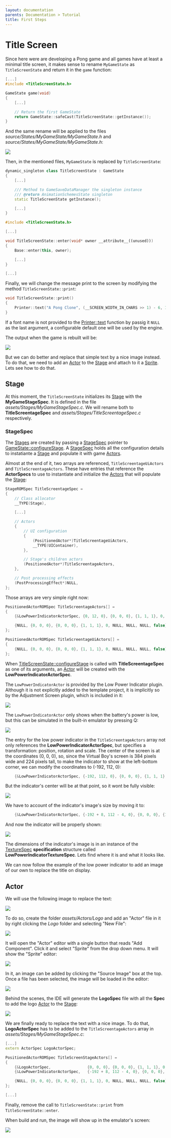 ```yaml
---
layout: documentation
parents: Documentation > Tutorial
title: First Steps
---
```


# Title Screen

Since here were are developing a Pong game and all games have at least a minimal title screen, it makes sense to rename `MyGameState` as `TitleScreenState` and return it in the `game` function:

```cpp
[...]
#include <TitleScreenState.h>

GameState game(void)
{
    [...]

    // Return the first GameState
    return GameState::safeCast(TitleScreenState::getInstance());
}
```

And the same rename will be applied to the files *source/States/MyGameState/MyGameState.h* and *source/States/MyGameState/MyGameState.h*:

<a href="/documentation/images/tutorial/my-game-state-folders.png" data-toggle="lightbox" data-gallery="gallery" data-caption="MyGameState folders"><img src="/documentation/images/tutorial/my-game-state-folders.png"/></a>

Then, in the mentioned files, `MyGameState` is replaced by `TitleScreenState`:

```cpp
dynamic_singleton class TitleScreenState : GameState
{
    [...]

    /// Method to GameSaveDataManager the singleton instance
    /// @return AnimationSchemesState singleton
    static TitleScreenState getInstance();

    [...]
}
```

```cpp
#include <TitleScreenState.h>

[...]

void TitleScreenState::enter(void* owner __attribute__((unused)))
{
    Base::enter(this, owner);

    [...]
}

[...]
```

Finally, we will change the message print to the screen by modifying the method `TitleScreenState::print`:

```cpp
void TitleScreenState::print()
{
    Printer::text("A Pong Clone", (__SCREEN_WIDTH_IN_CHARS >> 1) - 6, 12, NULL);
}
```

If a font name is not provided to the [Printer::text](/documentation/api/class-printer/) function by passig it `NULL` as the last argument, a configurable default one will be used by the engine.

The output when the game is rebuilt will be:

<a href="/documentation/images/tutorial/a-pong-clone.png" data-toggle="lightbox" data-gallery="gallery" data-caption="Game Title"><img src="/documentation/images/tutorial/a-pong-clone.png"/></a>

But we can do better and replace that simple text by a nice image instead. To do that, we need to add an [Actor](/documentation/api/class-actor/) to the [Stage](/documentation/api/class-stage/) and attach to it a [Sprite](/documentation/api/class-sprite/). Lets see how to do that.

## Stage

At this moment, the `TitleScreenState` initializes its [Stage](/documentation/api/class-stage/) with the **MyGameStageSpec**. It is defined in the file *assets/Stages/MyGameStageSpec.c*. We will rename both to **TitleScreentageSpec** and *assets/Stages/TitleScreentageSpec.c* respectively.

### StageSpec

The [Stages](/documentation/api/class-stage/) are created by passing a [StageSpec](/documentation/api/struct-stage-spec/) pointer to [GameState::configureStage](/documentation/api/class-game-state/). A [StageSpec](/documentation/api/struct-stage-spec/) holds all the configuration details to instatiante a [Stage](/documentation/api/class-stage/) and populate it with 
game [Actors](/documentation/api/class-actor/).

Almost at the end of it, two arrays are referenced, `TitleScreentageUiActors` and `TitleScreentageActors`. These have entries that reference the **ActorSpecs** to use to instantiate and initialize the [Actors](/documentation/api/class-actor/) that will populate the [Stage](/documentation/api/class-stage/):

```cpp
StageROMSpec TitleScreentageSpec =
{
    // Class allocator
    __TYPE(Stage),

    [...]

    // Actors
    {
        // UI configuration
        {
            (PositionedActor*)TitleScreentageUiActors,
            __TYPE(UIContainer),
        },

        // Stage's children actors
        (PositionedActor*)TitleScreentageActors,
    },

    // Post processing effects
    (PostProcessingEffect*)NULL,
};
```

Those arrays are very simple right now:

```cpp
PositionedActorROMSpec TitleScreentageActors[] =
{
    {&LowPowerIndicatorActorSpec, {0, 12, 0}, {0, 0, 0}, {1, 1, 1}, 0, NULL, NULL, NULL, false},

    {NULL, {0, 0, 0}, {0, 0, 0}, {1, 1, 1}, 0, NULL, NULL, NULL, false},
};

PositionedActorROMSpec TitleScreentageUiActors[] =
{
    {NULL, {0, 0, 0}, {0, 0, 0}, {1, 1, 1}, 0, NULL, NULL, NULL, false},
};
```

When [TitleScreenState::configureStage](/documentation/api/class-game-state/) is called with **TitleScreentageSpec** as one of its arguments, an [Actor](/documentation/api/class-actor/) will be created with the **LowPowerIndicatorActorSpec**.

The `LowPowerIndicatorActor` is provided by the Low Power Indicator plugin. Although it is not explicitly added to the template project, it is implicitly so by the Adjustment Screen plugin, which is included in it:

<a href="/documentation/images/tutorial/low-power-indicator-inclusion.png" data-toggle="lightbox" data-gallery="gallery" data-caption="Low Power Indicator"><img src="/documentation/images/tutorial/low-power-indicator-inclusion.png" /></a>

The `LowPowerIndicatorActor` only shows when the battery's power is low, but this can be simulated in the built-in emulator by pressing Q:

<a href="/documentation/images/tutorial/low-power-indicator.png" data-toggle="lightbox" data-gallery="gallery" data-caption="Low Power Indicator"><img src="/documentation/images/tutorial/low-power-indicator.png" /></a>

The entry for the low power indicator in the `TitleScreentageActors` array not only references the **LowPowerIndicatorActorSpec**, but specifies a transformation: position, rotation and scale. The center of the screen is at the coordinates (0, 0, 0), so, since the Virtual Boy's screen is 384 pixels wide and 224 pixels tall, to make the indicator to show at the left-bottom corner, we can modify the coordinates to (-192, 112, 0):

```cpp
    {&LowPowerIndicatorActorSpec, {-192, 112, 0}, {0, 0, 0}, {1, 1, 1}, 0, NULL, NULL, NULL, false},
```

But the indicator's center will be at that point, so it wont be fully visible:

<a href="/documentation/images/tutorial/low-power-indicator-wrong.png" data-toggle="lightbox" data-gallery="gallery" data-caption="Low Power Indicator"><img src="/documentation/images/tutorial/low-power-indicator-wrong.png" /></a>

We have to account of the indicator's image's size by moving it to:

```cpp
    {&LowPowerIndicatorActorSpec, {-192 + 8, 112 - 4, 0}, {0, 0, 0}, {1, 1, 1}, 0, NULL, NULL, NULL, false},
```

And now the indicator will be properly shown:

<a href="/documentation/images/tutorial/low-power-indicator-right.png" data-toggle="lightbox" data-gallery="gallery" data-caption="Low Power Indicator"><img src="/documentation/images/tutorial/low-power-indicator-right.png" /></a>

The dimensions of the indicator's image is in an instance of the [TextureSpec](/documentation/api/struct-texture-spec/) **specification** structure called **LowPowerIndicatorTextureSpec**. Lets find where it is and what it looks like.

We can now follow the example of the low power indicator to add an image of our own to replace the title on display.

## Actor

We will use the following image to replace the text:

<a href="/documentation/images/tutorial/pong-logo.png" data-toggle="lightbox" data-gallery="gallery" data-caption="Pong Logo"><img src="/documentation/images/tutorial/pong-logo.png" /></a>

To do so, create the folder *assets/Actors/Logo* and add an "Actor" file in it by right clicking the *Logo* folder and selecting "New File":

<a href="/documentation/images/tutorial/new-actor-file.png" data-toggle="lightbox" data-gallery="gallery" data-caption="New Actor file"><img src="/documentation/images/tutorial/new-actor-file.png" /></a>

It will open the "Actor" editor with a single button that reads "Add Component". Click it and select "Sprite" from the drop down menu. It will show the "Sprite" editor:

<a href="/documentation/images/tutorial/new-sprite-component.png" data-toggle="lightbox" data-gallery="gallery" data-caption="New Sprite Component"><img src="/documentation/images/tutorial/new-sprite-component.png" /></a>

In it, an image can be added by clicking the "Source Image" box at the top. Once a file has been selected, the image will be loaded in the editor:

<a href="/documentation/images/tutorial/pong-sprite.png" data-toggle="lightbox" data-gallery="gallery" data-caption="Pong Sprite"><img src="/documentation/images/tutorial/pong-sprite.png" /></a>

Behind the scenes, the IDE will generate the **LogoSpec** file with all the **Spec** to add the logo [Actor](/documentation/api/class-actor/) to the [Stage](/documentation/api/class-stage/):

<a href="/documentation/images/tutorial/logo-actor-spec.png" data-toggle="lightbox" data-gallery="gallery" data-caption="Logo Actor Spec"><img src="/documentation/images/tutorial/logo-actor-spec.png" /></a>

We are finally ready to replace the text with a nice image. To do that, **LogoActorSpec** has to be added to the `TitleScreentageActors` array in *assets/Stages/MyGameStageSpec.c*:

```cpp
[...]
extern ActorSpec LogoActorSpec;

PositionedActorROMSpec TitleScreenStageActors[] =
{
    {&LogoActorSpec,                {0, 0, 0}, {0, 0, 0}, {1, 1, 1}, 0, NULL, NULL, NULL, false},
    {&LowPowerIndicatorActorSpec,   {-192 + 8, 112 - 4, 0}, {0, 0, 0}, {1, 1, 1}, 0, NULL, NULL, NULL, false},

    {NULL, {0, 0, 0}, {0, 0, 0}, {1, 1, 1}, 0, NULL, NULL, NULL, false},
};

[...]
```

Finally, remove the call to `TitleScreenState::print` from `TitleScreenState::enter`.

When build and run, the image will show up in the emulator's screen:

<a href="/documentation/images/tutorial/title-screen.png" data-toggle="lightbox" data-gallery="gallery" data-caption="Title Screen"><img src="/documentation/images/tutorial/title-screen.png" /></a>


